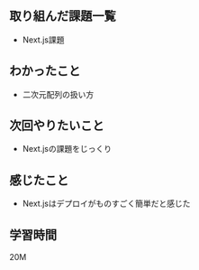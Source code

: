 ## 取り組んだ課題一覧

- Next.js課題

## わかったこと

- 二次元配列の扱い方


## 次回やりたいこと

- Next.jsの課題をじっくり

## 感じたこと

- Next.jsはデプロイがものすごく簡単だと感じた
## 学習時間

20M

